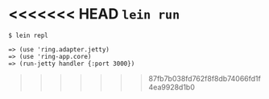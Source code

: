 <<<<<<< HEAD
`lein run`
=======
`$ lein repl`


```
=> (use 'ring.adapter.jetty)
=> (use 'ring-app.core)
=> (run-jetty handler {:port 3000})
```
>>>>>>> 87fb7b038fd762f8f8db74066fd1f4ea9928d1b0
